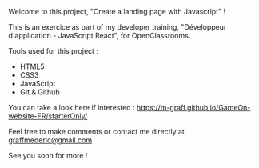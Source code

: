 Welcome to this project, "Create a landing page with Javascript" !

This is an exercice as part of my developer training, "Développeur d'application - JavaScript React", for OpenClassrooms. 

Tools used for this project :

- HTML5
- CSS3
- JavaScript
- Git & Github

You can take a look here if interested : https://m-graff.github.io/GameOn-website-FR/starterOnly/

Feel free to make comments or contact me directly at graffmederic@gmail.com

See you soon for more !